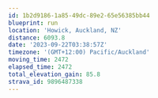 ```yaml
---
id: 1b2d9186-1a85-49dc-89e2-65e56385bb44
blueprint: run
location: 'Howick, Auckland, NZ'
distance: 6093.8
date: '2023-09-22T03:38:57Z'
timezone: '(GMT+12:00) Pacific/Auckland'
moving_time: 2472
elapsed_time: 2472
total_elevation_gain: 85.8
strava_id: 9896487338
---
```

